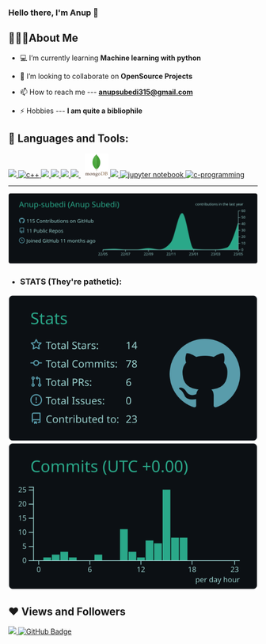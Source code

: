 ### Hello there, I'm Anup 👋

 ##  🧛🏻‍♂️About Me 


- 💻 I’m currently learning **Machine learning with python**

- 🤝 I’m looking to collaborate on **OpenSource Projects**

- 📫 How to reach me --- **anupsubedi315@gmail.com**

- ⚡ Hobbies --- **I am quite a bibliophile**

## 🚀 Languages and Tools:

<p align="left"> 
<a href="https://www.w3.org/html/" target="_blank"> <img src="https://img.icons8.com/color/48/000000/html-5.png"/> </a> 
<a href="https://cplusplus.com" target="_blank"> <img src="https://brandslogos.com/wp-content/uploads/images/large/c-logo.png" alt = "c++" width = "48" height = "48"/> </a>
<a href="https://www.w3schools.com/css/" target="_blank"> <img src="https://img.icons8.com/color/48/000000/css3.png"/> </a> 
<a href="https://getbootstrap.com" target="_blank"> <img src="https://img.icons8.com/color/48/000000/bootstrap.png"/> </a> <a  href="https://www.python.org" target="_blank"> <img src="https://img.icons8.com/color/48/000000/python.png"/> </a>
<a style="padding-right:8px;" href="https://www.mysql.com/" target="_blank"> <img  src="https://img.icons8.com/fluent/50/000000/mysql-logo.png"/> </a>
<a href="https://www.mongodb.com/" target="_blank"> <img  src="https://raw.githubusercontent.com/devicons/devicon/master/icons/mongodb/mongodb-original-wordmark.svg" alt="mongodb" width="48" height="48"/> </a> 
<a href="https://git-scm.com/" target="_blank"> <img src="https://img.icons8.com/color/48/000000/git.png"/> </a>
<a href="https://jupyter.org/" target="_blank"> <img src="https://logodix.com/logo/1741446.png" alt = "jupyter notebook" width = "48" height = "48"/> </a>
 <a href="https://cprogramming.com" target="_blank"> <img src="https://logodix.com/logo/640491.png" alt = "c-programming" width = "48" height = "48"/> </a>

   ---


![](https://raw.githubusercontent.com/Anup-subedi/Anup-subedi/master/profile-summary-card-output/gotham/0-profile-details.svg)
- ### STATS (They're pathetic):
 ![](https://raw.githubusercontent.com/Anup-subedi/Anup-subedi/master/profile-summary-card-output/gotham/3-stats.svg) ![](https://raw.githubusercontent.com/Anup-subedi/Anup-subedi/master/profile-summary-card-output/gotham/4-productive-time.svg)




## ❤ Views and Followers
<a href="https://github.com/Meghna-DAS/github-profile-views-counter">
    <img src="https://komarev.com/ghpvc/?username=Anup-subedi">
</a>
<a href="https://github.com/Anup-subedi?tab=followers"><img src="https://img.shields.io/github/followers/Anup-subedi?label=Followers&style=social" alt="GitHub Badge"></a>
